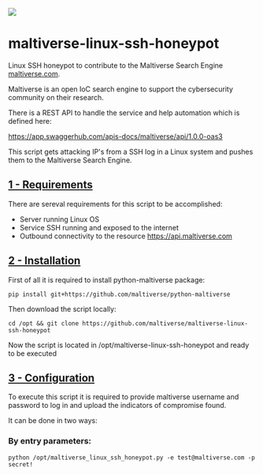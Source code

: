 ![](https://maltiverse.com/assets/images/logo/logo_letters_black.png)

# maltiverse-linux-ssh-honeypot
Linux SSH honeypot to contribute to the Maltiverse Search Engine [maltiverse.com](https://www.maltiverse.com/).

Maltiverse is an open IoC search engine to support the cybersecurity community on their research.

There is a REST API to handle the service and help automation which is defined here:

https://app.swaggerhub.com/apis-docs/maltiverse/api/1.0.0-oas3

This script gets attacking IP's from a SSH log in a Linux system and pushes them to the Maltiverse Search Engine.


## [1 - Requirements](#table-of-contents)

There are sereval requirements for this script to be accomplished:
 * Server running Linux OS
 * Service SSH running and exposed to the internet
 * Outbound connectivity to the resource https://api.maltiverse.com

## [2 - Installation](#table-of-contents)

First of all it is required to install python-maltiverse package:
```
pip install git+https://github.com/maltiverse/python-maltiverse
```

Then download the script locally:
```
cd /opt && git clone https://github.com/maltiverse/maltiverse-linux-ssh-honeypot
```
Now the script is located in /opt/maltiverse-linux-ssh-honeypot and ready to be executed


## [3 - Configuration](#table-of-contents)

To execute this script it is required to provide maltiverse username and password to log in and upload the indicators of compromise found.

It can be done in two ways:

 ### By entry parameters:
 ```
 python /opt/maltiverse_linux_ssh_honeypot.py -e test@maltiverse.com -p secret!
 ```
